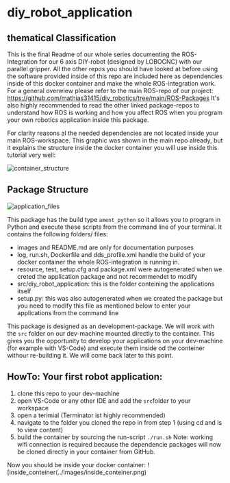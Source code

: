 # diy_robot_application

## thematical Classification

This is the final Readme of our whole series documenting the ROS-Integration for our 6 axis DIY-robot (designed by LOBOCNC) with our parallel gripper.
All the other repos you should have looked at before using the software provided inside of this repo are included here as dependencies inside of this docker container and make the whole ROS-integration work.
For a general overwiew please refer to the main ROS-repo of our project: https://github.com/mathias31415/diy_robotics/tree/main/ROS-Packages
It's also highly recommended to read the other linked package-repos to understand how ROS is working and how you affect ROS when you program your own robotics application inside this package.

For clarity reasons al the needed dependencies are not located inside your main ROS-workspace. This graphic was shown in the main repo already, but it explains the structure inside the docker container you will use inside this tutorial very well:

![container_structure](../images/container_structure.png)

## Package Structure

![application_files](../images/application_files.png)

This package has the build type ````ament_python```` so it allows you to program in Python and execute these scripts from the command line of your terminal.
It contains the following folders/ files:

- images and README.md are only for documentation purposes
- log, run.sh, Dockerfile and dds_profile.xml handle the build of your docker container the whole ROS-integration is running in.
- resource, test, setup.cfg and package.xml were autogenerated when we creted the application package and not recommendet to modify
- src/diy_robot_application: this is the folder conteining the applications itself
- setup.py: this was also autogenerated when we created the package but you need to modify this file as mentioned below to enter your applications from the command line

This package is designed as an development-package. We will work with the ````src```` folder on our dev-machine mounted directly to the container. This gives you the opportunity to develop your applications on your dev-machine (for example with VS-Code) and execute them inside od the conteiner withour re-building it.
We will come back later to this point.

## HowTo: Your first robot application:
1) clone this repo to your dev-machine
2) open VS-Code or any other IDE and add the ````src````folder to your workspace
3) open a terimial (Terminator ist highly recommended)
4) navigate to the folder you cloned the repo in from step 1 (using cd <path> and ls to view content)
5) build the container by sourcing the run-script ````./run.sh```` Note: working wifi connection is required because the dependencie packages will now be cloned directly in your container from GitHub.

Now you should be inside your docker container:
![inside_conteiner(../images/inside_conteiner.png)
